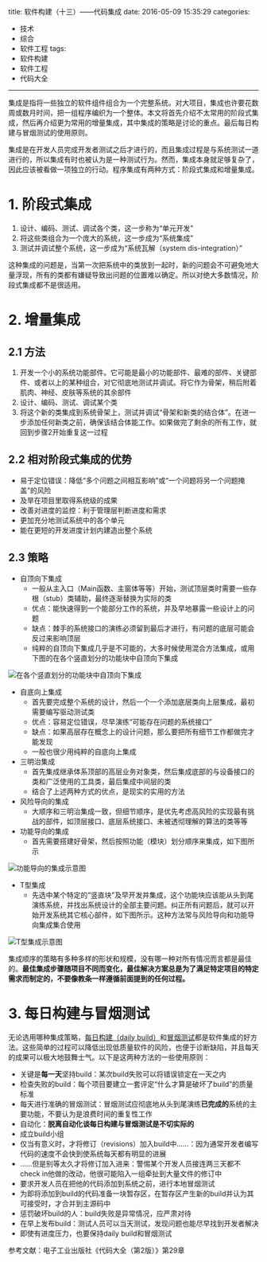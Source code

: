 title: 软件构建（十三）——代码集成
date: 2016-05-09 15:35:29
categories:
- 技术
- 综合
- 软件工程
tags:
- 软件构建
- 软件工程
- 代码大全
---
集成是指将一些独立的软件组件组合为一个完整系统。对大项目，集成也许要花数周或数月时间，把一组程序编织为一个整体。本文将首先介绍不太常用的阶段式集成，然后再介绍更为常用的增量集成，其中集成的策略是讨论的重点。最后每日构建与冒烟测试的使用原则。

<!-- more -->

集成是在开发人员完成开发者测试之后才进行的，而且集成过程是与系统测试一道进行的，所以集成有时也被认为是一种测试行为。然而，集成本身就足够复杂了，因此应该被看做一项独立的行动。程序集成有两种方式：阶段式集成和增量集成。

# 1. 阶段式集成

1. 设计、编码、测试、调试各个类，这一步称为“单元开发”
2. 将这些类组合为一个庞大的系统，这一步成为“系统集成”
3. 测试并调试整个系统，这一步成为“系统瓦解（system dis-integration）”

这种集成的问题是，当第一次把系统中的类放到一起时，新的问题会不可避免地大量浮现，所有的类都有嫌疑导致出问题的位置难以确定。所以对绝大多数情况，阶段式集成都不是很适用。

# 2. 增量集成

## 2.1 方法

1. 开发一个小的系统功能部件。它可能是最小的功能部件、最难的部件、关键部件、或者以上的某种组合，对它彻底地测试并调试。将它作为骨架，稍后附着肌肉、神经、皮肤等系统的其余部件
2. 设计、编码、测试、调试某个类
3. 将这个新的类集成到系统骨架上，测试并调试“骨架和新类的结合体”。在进一步添加任何新类之前，确保该结合体能工作。如果做完了剩余的所有工作，就回到步骤2开始重复这一过程

## 2.2 相对阶段式集成的优势

* 易于定位错误：降低“多个问题之间相互影响”或“一个问题将另一个问题掩盖”的风险
* 及旱在项目里取得系统级的成果
* 改善对进度的监控：利于管理层判断进度和需求
* 更加充分地测试系统中的各个单元
* 能在更短的开发进度计划内建造出整个系统

## 2.3 策略

* 自顶向下集成
    * 一般从主入口（Main函数、主窗体等等）开始，测试顶层类时需要一些存根（stub）类辅助，最终逐渐替换为实际的类
    * 优点：能快速得到一个能部分工作的系统，并及早地暴露一些设计上的问题
    * 缺点：棘手的系统接口的演练必须留到最后才进行，有问题的底层可能会反过来影响顶层
    * 纯粹的自顶向下集成几乎是不可能的，大多时候使用混合方法集成，或用下图的在各个竖直划分的功能块中自顶向下集成

![在各个竖直划分的功能块中自顶向下集成](http://raytaylorlin-blog.qiniudn.com/image%2Fsoftware%2F%E5%9C%A8%E5%90%84%E4%B8%AA%E7%AB%96%E7%9B%B4%E5%88%92%E5%88%86%E7%9A%84%E5%8A%9F%E8%83%BD%E5%9D%97%E4%B8%AD%E8%87%AA%E9%A1%B6%E5%90%91%E4%B8%8B%E9%9B%86%E6%88%90.png)

* 自底向上集成
    * 首先要完成整个系统的设计，然后一个一个添加底层类向上层集成，最初需要编写驱动测试类
    * 优点：容易定位错误，尽早演练“可能存在问题的系统接口”
    * 缺点：如果高层存在概念上的设计问题，那么要把所有细节工作都做完才能发现
    * 一般也很少用纯粹的自底向上集成
* 三明治集成
    * 首先集成继承体系顶部的高层业务对象类，然后集成底部的与设备接口的类和广泛使用的工具类，最后集成中间层的类
    * 结合了上述两种方式的优点，是现实的实用的方法
* 风险导向的集成
    * 大顺序和三明治集成一致，但细节顺序，是优先考虑高风险的实现最有挑战的部件，如顶层接口、底层系统接口、未被透彻理解的算法的类等等
* 功能导向的集成
    * 首先需要搭建好骨架，然后按照功能（模块）划分顺序来集成，如下图所示

![功能导向的集成示意图](http://raytaylorlin-blog.qiniudn.com/image%2Fsoftware%2F%E5%8A%9F%E8%83%BD%E5%AF%BC%E5%90%91%E7%9A%84%E9%9B%86%E6%88%90%E7%A4%BA%E6%84%8F%E5%9B%BE.png)

* T型集成
    * 先选中某个特定的“竖直块”及早开发并集成，这个功能块应该能从头到尾演练系统，并找出系统设计的全部主要问题。纠正所有问题后，就可以开始开发系统其它核心部件，如下图所示。这种方法常与风险导向和功能导向集成集合使用

![T型集成示意图](http://raytaylorlin-blog.qiniudn.com/image%2Fsoftware%2FT%E5%9E%8B%E9%9B%86%E6%88%90%E7%A4%BA%E6%84%8F%E5%9B%BE.png)

集成顺序的策略有多种多样的形状和规模，没有哪一种对所有情况而言都是最佳的。**最佳集成步骤随项目不同而变化，最佳解决方案总是为了满足特定项目的特定需求而制定的，不要像教条一样遵循前面提到的任何过程。**

# 3. 每日构建与冒烟测试

无论选用哪种集成策略，[每日构建（daily build）](http://baike.baidu.com/view/1704207.htm)和[冒烟测试](http://baike.baidu.com/view/120001.htm)都是软件集成的好方法。这些简单的过程可以降低出现低质量软件的风险，也便于诊断缺陷，并且每天的成果可以极大地鼓舞士气。以下是这两种方法的一些使用原则：

* 关键是**每一天**坚持build：某次build失败可以将错误锁定在一天之内
* 检查失败的build：每个项目要建立一套评定“什么才算是破坏了build”的质量标准
* 每天进行准确的冒烟测试：冒烟测试应彻底地从头到尾演练**已完成的**系统的主要功能，不要认为是浪费时间的重复性工作
* 自动化：**脱离自动化谈每日构建与冒烟测试是不切实际的**
* 成立build小组
* 仅当有意义时，才将修订（revisions）加入build中……：因为通常开发者编写代码的速度不会快到使系统每天都有明显的进展
* ……但是别等太久才将修订加入进来：警惕某个开发人员接连两三天都不check in他做的改动，他很可能陷入一组牵扯到大量文件的修订中
* 要求开发人员在把他的代码添加到系统之前，进行本地冒烟测试
* 为即将添加到build的代码准备一块暂存区，在暂存区产生新的build并认为其可接受时，才合并到主源码中
* 惩罚破坏build的人：build失败是异常情况，应严肃对待
* 在早上发布build：测试人员可以当天测试，发现问题也能尽早找到开发者解决
* 即使有进度压力，也要保持daily build和冒烟测试


参考文献：电子工业出版社《代码大全（第2版）》第29章
